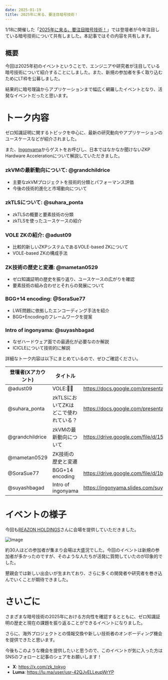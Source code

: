 ```yaml
---
date: 2025-01-19
title: 2025年に来る、要注目暗号技術！
---
```


1/18に開催した「[2025年に来る、要注目暗号技術！](https://lu.ma/u948t9tp)」では登壇者が今年注目している暗号技術について共有しました。本記事ではその内容を共有します。

## 概要

今回は2025年初のイベントということで、エンジニアや研究者が注目している暗号技術について紹介することにしました。また、新規の参加者を多く取り込むためにLT枠を公募しました。

結果的に暗号理論からアプリケーションまで幅広く網羅したイベントとなり、活発なイベントだったと思います。


# トーク内容

ゼロ知識証明に関するトピックを中心に、最新の研究動向やアプリケーションのユースケースなどが紹介されました。

また、[Ingonyama](https://www.ingonyama.com/)からゲストをお呼びし、日本ではなかなか聞けないZKP Hardware Accelerationについて解説していただきました。

### zkVMの最新動向について: @grandchildrice
- 主要なzkVMプロジェクトを技術的分類とパフォーマンス評価
- 今後の技術的進化と市場動向について

### zkTLSについて: @suhara_ponta
- zkTLSの概要と要素技術の分類
- zkTLSを使ったユースケースの紹介

### VOLE ZKの紹介: @adust09
- 比較的新しいZKPシステムであるVOLE-based ZKについて
- VOLE-based ZKの構成手法

### ZK技術の歴史と変遷: @mametan0529
- ゼロ知識証明の歴史を振り返り、ユースケースの広がりを確認
- 要素技術の組み合わせとそれらの発展について

### BGG+14 encoding: @SoraSue77
- LWE問題に依拠したエンコーディング手法を紹介
- BGG+Encodingのフレームワークを提案

### Intro of ingonyama: @suyashbagad
- なぜハードウェア面での最適化が必要なのか解説
- ICICLEについて技術的に解説


詳細なトーク内容は以下にまとめているので、ぜひご確認ください。

| 登壇者(Xアカウント)     | タイトル                   | スライド                                                                                                                | アーカイブ                        |
| --------------- | ---------------------- | ------------------------------------------------------------------------------------------------------------------- | ---------------------------- |
| @adust09        | VOLE:🐀🧀              | https://docs.google.com/presentation/d/15_N82-FGOACmOBfHtG67NlbaGGg6Emsd7B7scFVUur8/edit?usp=sharing                | https://youtu.be/xE25cgMrUNw |
| @suhara_ponta   | zkTLSにおいてZKはどこで使われている？ | https://docs.google.com/presentation/d/1Egzwdr45v126kVKiFzG6O_fsR8_ZCIes1UXY6krrflE/edit#slide=id.g2cbd95cdce3_1_75 | https://youtu.be/3X39EyQDB_0 |
| @grandchildrice | zkVMの最新動向について          | https://drive.google.com/file/d/15hKhJZWDWcRxS-f7mc1BgzGrGU7sH75W/view                                              |                              |
| @mametan0529    | ZK技術の歴史と変遷             |                                                                                                                     | https://youtu.be/SQ5NWYbVpfY |
| @SoraSue77      | BGG+14 encoding        | https://drive.google.com/file/d/1bek639N-ebkRgksgCMcY7YBp57_8-epF/view                                              | https://youtu.be/ImBu8lx9VEQ |
| @suyashbagad    | Intro of ingonyama     | https://ingonyama.slides.com/suyash67/icicle-pytorch-for-zk-at-zktokyo                                              | https://youtu.be/lqjpLRsnhtg |


# イベントの様子

今回も[REAZON HOLDINGS](https://reazon.jp/)さんに会場を提供していただきました。

![Image](https://github.com/user-attachments/assets/96fd406a-720e-4e4d-914c-b80d286a7560)

約30人ほどの参加者が集まり会場は大盛況でした。今回のイベントは新規の参加者が多かったのですが、そのような人たちが活発に質問していたのが印象的でした。

懇親会では新しい出会いが生まれており、さらに多くの開発者や研究者を巻き込んでいくことが期待できました。

# さいごに

さまざまな暗号技術の2025年における方向性を確認するとともに、ゼロ知識証明の歴史と現在の課題を振り返ることができるイベントになりました。

さらに、海外プロジェクトとの情報交換や新しい技術者のオンボーディング機会を提供できたと思います。

今後もこのような機会を提供したいと思うので、このイベントが気に入った方はSNSのフォローと記事のシェアをお願いします！

- **X**: https://x.com/zk_tokyo
- **Luma**: https://lu.ma/user/usr-42QJvELLeupWrYP
